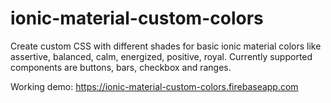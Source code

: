 # ionic-material-custom-colors
Create custom CSS with different shades for basic ionic material colors like assertive, balanced, calm, energized, positive, royal.
Currently supported components are buttons, bars, checkbox and ranges.


Working demo: https://ionic-material-custom-colors.firebaseapp.com